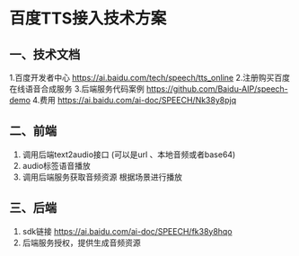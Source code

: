 百度TTS接入技术方案
===

一、技术文档
------
1.百度开发者中心
https://ai.baidu.com/tech/speech/tts_online
2.注册购买百度在线语音合成服务
3.后端服务代码案例
https://github.com/Baidu-AIP/speech-demo
4.费用
https://ai.baidu.com/ai-doc/SPEECH/Nk38y8pjq

二、前端
---
1. 调用后端text2audio接口 (可以是url 、本地音频或者base64)
2. audio标签语音播放
3. 调用后端服务获取音频资源 根据场景进行播放


三、后端 
---
1. sdk链接 https://ai.baidu.com/ai-doc/SPEECH/fk38y8hqo
2. 后端服务授权，提供生成音频资源
